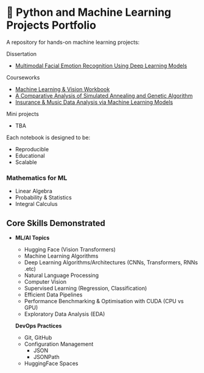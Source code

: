 # 🧠 Python and Machine Learning Projects Portfolio

A repository for hands-on machine learning projects:

Dissertation
- [Multimodal Facial Emotion Recognition Using Deep Learning Models](https://github.com/reicraftscodes/group-4-dissertation)

Courseworks
- [Machine Learning & Vision Workbook](https://github.com/reicraftscodes/machine-learning-vision-assessment)
- [A Comparative Analysis of Simulated Annealing and Genetic Algorithm](https://github.com/reicraftscodes/algorithm-coursework)
- [Insurance & Music Data Analysis via Machine Learning Models](https://github.com/reicraftscodes/ml-coursework)

Mini projects
- TBA

Each notebook is designed to be:
- Reproducible
- Educational
- Scalable

### Mathematics for ML
- Linear Algebra
- Probability & Statistics
- Integral Calculus

##  Core Skills Demonstrated
- **ML/AI Topics**
  - Hugging Face (Vision Transformers)
  - Machine Learning Algorithms
  - Deep Learning Algorithms/Architectures (CNNs, Transformers, RNNs .etc)
  - Natural Language Processing
  - Computer Vision
  - Supervised Learning (Regression, Classification)
  - Efficient Data Pipelines
  - Performance Benchmarking & Optimisation with CUDA (CPU vs GPU)
  - Exploratory Data Analysis (EDA)

  **DevOps Practices**
  - Git, GitHub
  - Configuration Management
      - JSON
      - JSONPath
  - HuggingFace Spaces
